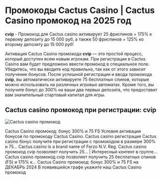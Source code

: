 # Промокоды Cactus Casino | Cactus Casino промокод на 2025 год
**cvip** - Промокод для Cactus casino активирует 25 фриспинов + 175% к первому депозиту до 15 000 руб, а также 50 фриспинов + 125% ко второму депозиту до 15 000 руб!

Активация Cactus Casino промокода **cvip** — это простой процесс, который доступен всем новым игрокам. При регистрации в Cactus Casino вам будет предложено ввести промокод в специальное поле. 
Убедитесь, что вы вводите код правильно, так как от этого зависит получение бонусов. После успешной регистрации и ввода промокода **cvip**, вы автоматически активируете 75 бесплатных спинов, которые можно использовать на различных игровых автоматах. 
Кроме того, вы получите бонус до 300% на ваши два первых депозита, что предоставит вам значительный стартовый капитал для игры.
## Cactus casino промокод при регистрации: cvip

![Cactus casino промокод](https://github.com/user-attachments/assets/dd2f9ba7-02de-49c3-96e6-8573105a0547)

Cactus Casino промокод: бонус 300% и 75 FS Условия активации бонусов по промокоду Cactus Casino.
Cactus casino регистрация 
Cactus casino бонус получите при регистрации с промокодом в размере 300% и 75...
Cactus.casino is a brand name of Ferzo N.V. Reg.
Cactus casino промокод cvip позволяет получить 25... | Интересный контент в группе...
Cactus casino промокод cvip позволяет получить 25 бесплатных спинов (FS) и 175% к...
Cactus Casino промокод: бонус 300% и 75 FS на ДЕКАБРЬ 2024
В появившейся графе укажите наш Cactus Casino промокод
